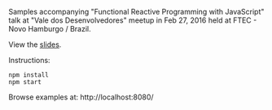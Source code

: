 Samples accompanying "Functional Reactive Programming with 
JavaScript" talk at "Vale dos Desenvolvedores" meetup in Feb 27, 2016 
held at FTEC - Novo Hamburgo / Brazil.

View the [slides](blog.werlangtecnologia.com.br/talks/slides/frp).

Instructions:

```
npm install
npm start
```

Browse examples at: http://localhost:8080/